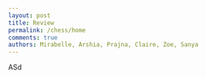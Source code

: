 ```yaml
---
layout: post
title: Review
permalink: /chess/home
comments: true
authors: Mirabelle, Arshia, Prajna, Claire, Zoe, Sanya
---
```




ASd
